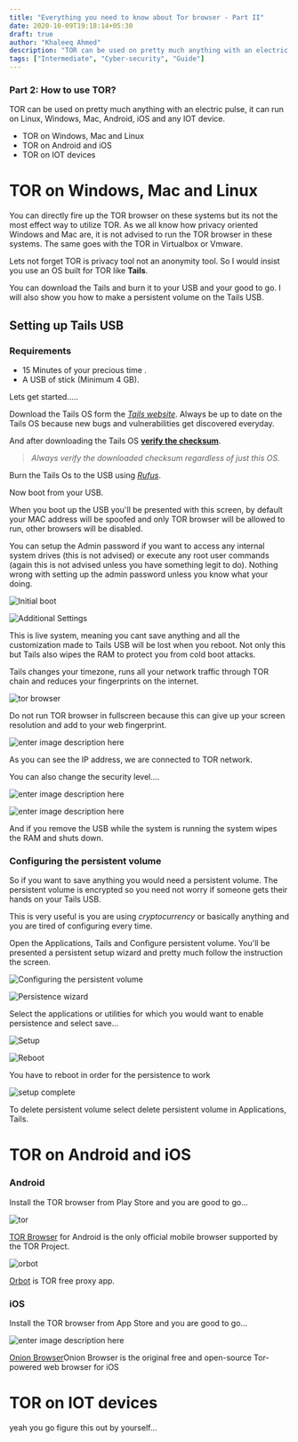 ```yaml
---
title: "Everything you need to know about Tor browser - Part II"
date: 2020-10-09T19:18:14+05:30
draft: true
author: "Khaleeq Ahmed"
description: "TOR can be used on pretty much anything with an electric pulse, it can run on Linux, Windows, Mac, Android, iOS and any IOT device. You can directly fire up the TOR browser on these systems but its not the most effect way to utilize TOR."
tags: ["Intermediate", "Cyber-security", "Guide"]
---
```


### Part 2: How to use TOR?

TOR can be used on pretty much anything with an electric pulse, it can run on Linux, Windows, Mac, Android, iOS and any IOT device.

- TOR on Windows, Mac and Linux
- TOR on Android and iOS
- TOR on IOT devices

# TOR on Windows, Mac and Linux

You can directly fire up the TOR browser on these systems but its not the most effect way to utilize TOR. As we all know how privacy oriented Windows and Mac are, it is not advised to run the TOR browser in these systems. The same goes with the TOR in Virtualbox or Vmware.

Lets not forget TOR is privacy tool not an anonymity tool. So I would insist you use an OS built for TOR like **Tails**.

You can download the Tails and burn it to your USB and your good to go. I will also show you how to make a persistent volume on the Tails USB.

## Setting up Tails USB

### Requirements

- 15 Minutes of your precious time .
- A USB of stick (Minimum 4 GB).

Lets get started.....

Download the Tails OS form the [_Tails website_](https://tails.boum.org/install/index.en.html). Always be up to date on the Tails OS because new bugs and vulnerabilities get discovered everyday.

And after downloading the Tails OS **[verify the checksum](link%20coming%20soon)**.

> _Always verify the downloaded checksum regardless of just this OS._

Burn the Tails Os to the USB using [_Rufus_](https://rufus.ie/).

Now boot from your USB.

When you boot up the USB you'll be presented with this screen, by default your MAC address will be spoofed and only TOR browser will be allowed to run, other browsers will be disabled.

You can setup the Admin password if you want to access any internal system drives (this is not advised) or execute any root user commands (again this is not advised unless you have something legit to do). Nothing wrong with setting up the admin password unless you know what your doing.

![Initial boot](https://www.linkpicture.com/q/VirtualBox_Tails-4.11_09_10_2020_13_32_11.png)

![Additional Settings](https://www.linkpicture.com/q/VirtualBox_Tails-4.11_09_10_2020_13_32_31.png)

This is live system, meaning you cant save anything and all the customization made to Tails USB will be lost when you reboot. Not only this but Tails also wipes the RAM to protect you from cold boot attacks.

Tails changes your timezone, runs all your network traffic through TOR chain and reduces your fingerprints on the internet.

![tor browser](https://www.linkpicture.com/q/Screenshot-from-2020-10-09-09-53-01.png)

Do not run TOR browser in fullscreen because this can give up your screen resolution and add to your web fingerprint.

![enter image description here](https://www.linkpicture.com/q/Screenshot-from-2020-10-09-09-53-12.png)

As you can see the IP address, we are connected to TOR network.

You can also change the security level....

![enter image description here](https://www.linkpicture.com/q/Screenshot-from-2020-10-09-09-53-54.png)

![enter image description here](https://www.linkpicture.com/q/Screenshot-from-2020-10-09-09-54-16.png)

And if you remove the USB while the system is running the system wipes the RAM and shuts down.

### Configuring the persistent volume

So if you want to save anything you would need a persistent volume. The persistent volume is encrypted so you need not worry if someone gets their hands on your Tails USB.

This is very useful is you are using _cryptocurrency_ or basically anything and you are tired of configuring every time.

Open the Applications, Tails and Configure persistent volume. You'll be presented a persistent setup wizard and pretty much follow the instruction the screen.

![Configuring the persistent volume](https://www.linkpicture.com/q/VirtualBox_Tails-4.11_09_10_2020_13_36_49.png)

![Persistence wizard](https://www.linkpicture.com/q/Screenshot-from-2020-10-09-15-05-37.png)

Select the applications or utilities for which you would want to enable persistence and select save...

![Setup](https://www.linkpicture.com/q/Screenshot-from-2020-10-09-15-06-51.png)

![Reboot](https://www.linkpicture.com/q/Screenshot-from-2020-10-09-15-14-21.png)

You have to reboot in order for the persistence to work

![setup complete](https://www.linkpicture.com/q/IMG_20201009_143844.jpg)

To delete persistent volume select delete persistent volume in Applications, Tails.

# TOR on Android and iOS

### Android

Install the TOR browser from Play Store and you are good to go...

![tor](https://www.linkpicture.com/q/Screenshot_20201009-174616.jpg)

[TOR Browser](https://play.google.com/store/apps/details?id=org.torproject.torbrowser) for Android is the only official mobile browser supported by the TOR Project.

![orbot](https://www.linkpicture.com/q/Screenshot_20201009-174641.jpg)

[Orbot](https://play.google.com/store/apps/details?id=org.torproject.android) is TOR free proxy app.

### iOS

Install the TOR browser from App Store and you are good to go...

![enter image description here](https://is1-ssl.mzstatic.com/image/thumb/Purple113/v4/da/b9/ac/dab9acf3-7946-dc77-7170-70662e920655/pr_source.png/600x0w.png)

[Onion Browser](https://apps.apple.com/us/app/onion-browser/id519296448)Onion Browser is the original free and open-source Tor-powered web browser for iOS

# TOR on IOT devices

yeah you go figure this out by yourself...
